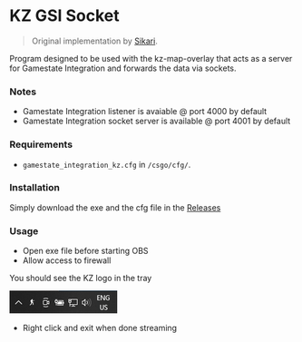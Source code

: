 # KZ GSI Socket

> Original implementation by [Sikari](https://bitbucket.org/Sikarii/gsisocket/src/master/).

Program designed to be used with the kz-map-overlay that acts as a server for Gamestate Integration and forwards the data via sockets.

### Notes
- Gamestate Integration listener is avaiable @ port 4000 by default
- Gamestate Integration socket server is available @ port 4001 by default

### Requirements
- `gamestate_integration_kz.cfg` in `/csgo/cfg/`.

### Installation

Simply download the exe and the cfg file in the [Releases](https://github.com/samayala22/kz-gsi-socket/releases)

### Usage

- Open exe file before starting OBS
- Allow access to firewall

You should see the KZ logo in the tray

![tray](images/tray_bar.png)

- Right click and exit when done streaming
